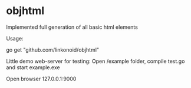# objhtml
Implemented full generation of all basic html elements

Usage:

go get "github.com/linkonoid/objhtml"

Little demo web-server for testing:
Open /example folder, compile test.go and start example.exe 

Open browser 127.0.0.1:9000
